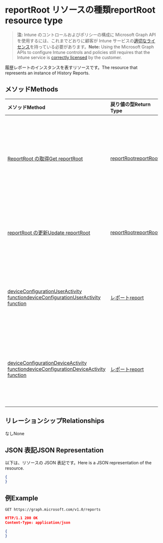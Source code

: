 # <a name="reportroot-resource-type"></a><span data-ttu-id="b8047-101">reportRoot リソースの種類</span><span class="sxs-lookup"><span data-stu-id="b8047-101">reportRoot resource type</span></span>

> <span data-ttu-id="b8047-102">**注:** Intune のコントロールおよびポリシーの構成に Microsoft Graph API を使用するには、これまでどおりに顧客が Intune サービスの[適切なライセンス](https://go.microsoft.com/fwlink/?linkid=839381)を持っている必要があります。</span><span class="sxs-lookup"><span data-stu-id="b8047-102">**Note:** Using the Microsoft Graph APIs to configure Intune controls and policies still requires that the Intune service is [correctly licensed](https://go.microsoft.com/fwlink/?linkid=839381) by the customer.</span></span>

<span data-ttu-id="b8047-103">履歴レポートのインスタンスを表すリソースです。</span><span class="sxs-lookup"><span data-stu-id="b8047-103">The resource that represents an instance of History Reports.</span></span>
## <a name="methods"></a><span data-ttu-id="b8047-104">メソッド</span><span class="sxs-lookup"><span data-stu-id="b8047-104">Methods</span></span>
|<span data-ttu-id="b8047-105">メソッド</span><span class="sxs-lookup"><span data-stu-id="b8047-105">Method</span></span>|<span data-ttu-id="b8047-106">戻り値の型</span><span class="sxs-lookup"><span data-stu-id="b8047-106">Return Type</span></span>|<span data-ttu-id="b8047-107">説明</span><span class="sxs-lookup"><span data-stu-id="b8047-107">Description</span></span>|
|:---|:---|:---|
|[<span data-ttu-id="b8047-108">ReportRoot の取得</span><span class="sxs-lookup"><span data-stu-id="b8047-108">Get reportRoot</span></span>](../api/intune_deviceconfig_reportroot_get.md)|[<span data-ttu-id="b8047-109">reportRoot</span><span class="sxs-lookup"><span data-stu-id="b8047-109">reportRoot</span></span>](../resources/intune_deviceconfig_reportroot.md)|<span data-ttu-id="b8047-110">[reportRoot](../resources/intune_deviceconfig_reportroot.md) オブジェクトのプロパティとリレーションシップを読み取ります。</span><span class="sxs-lookup"><span data-stu-id="b8047-110">Read properties and relationships of the [reportRoot](../resources/intune_deviceconfig_reportroot.md) object.</span></span>|
|[<span data-ttu-id="b8047-111">reportRoot の更新</span><span class="sxs-lookup"><span data-stu-id="b8047-111">Update reportRoot</span></span>](../api/intune_deviceconfig_reportroot_update.md)|[<span data-ttu-id="b8047-112">reportRoot</span><span class="sxs-lookup"><span data-stu-id="b8047-112">reportRoot</span></span>](../resources/intune_deviceconfig_reportroot.md)|<span data-ttu-id="b8047-113">[reportRoot](../resources/intune_deviceconfig_reportroot.md) オブジェクトのプロパティを更新します。</span><span class="sxs-lookup"><span data-stu-id="b8047-113">Update the properties of a [reportRoot](../resources/intune_deviceconfig_reportroot.md) object.</span></span>|
|[<span data-ttu-id="b8047-114">deviceConfigurationUserActivity function</span><span class="sxs-lookup"><span data-stu-id="b8047-114">deviceConfigurationUserActivity function</span></span>](../api/intune_deviceconfig_reportroot_deviceconfigurationuseractivity.md)|[<span data-ttu-id="b8047-115">レポート</span><span class="sxs-lookup"><span data-stu-id="b8047-115">report</span></span>](../resources/intune_deviceconfig_report.md)|<span data-ttu-id="b8047-116">デバイス構成のユーザー アクティビティ レポートのメタデータ</span><span class="sxs-lookup"><span data-stu-id="b8047-116">Metadata for the device configuration user activity report</span></span>|
|[<span data-ttu-id="b8047-117">deviceConfigurationDeviceActivity function</span><span class="sxs-lookup"><span data-stu-id="b8047-117">deviceConfigurationDeviceActivity function</span></span>](../api/intune_deviceconfig_reportroot_deviceconfigurationdeviceactivity.md)|[<span data-ttu-id="b8047-118">レポート</span><span class="sxs-lookup"><span data-stu-id="b8047-118">report</span></span>](../resources/intune_deviceconfig_report.md)|<span data-ttu-id="b8047-119">デバイス構成のデバイス アクティビティ レポートのメタデータ</span><span class="sxs-lookup"><span data-stu-id="b8047-119">Metadata for the device configuration device activity report</span></span>|

## <a name="relationships"></a><span data-ttu-id="b8047-120">リレーションシップ</span><span class="sxs-lookup"><span data-stu-id="b8047-120">Relationships</span></span>
<span data-ttu-id="b8047-121">なし</span><span class="sxs-lookup"><span data-stu-id="b8047-121">None</span></span>
## <a name="json-representation"></a><span data-ttu-id="b8047-122">JSON 表記</span><span class="sxs-lookup"><span data-stu-id="b8047-122">JSON Representation</span></span>
<span data-ttu-id="b8047-123">以下は、リソースの JSON 表記です。</span><span class="sxs-lookup"><span data-stu-id="b8047-123">Here is a JSON representation of the resource.</span></span>
<!--{
  "blockType": "resource",
  "baseType": "microsoft.graph.entity",
  "@odata.type": "microsoft.graph.reportRoot"
}-->
``` json
{
}
```

## <a name="example"></a><span data-ttu-id="b8047-124">例</span><span class="sxs-lookup"><span data-stu-id="b8047-124">Example</span></span>

<!--{"blockType": "request"}-->
```http
GET https://graph.microsoft.com/v1.0/reports
```

<!--{"blockType": "response", "truncated": true, "@odata.type": "microsoft.graph.reportRoot"}-->
```json
HTTP/1.1 200 OK
Content-Type: application/json

{
}
```
